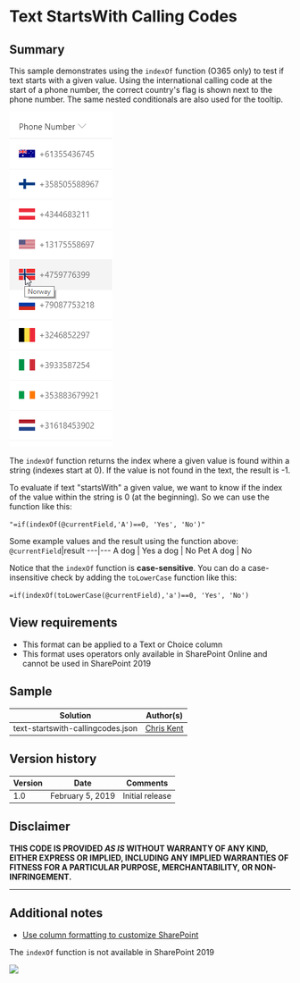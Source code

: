 # Text StartsWith Calling Codes

## Summary
This sample demonstrates using the `indexOf` function (O365 only) to test if text starts with a given value. Using the international calling code at the start of a phone number, the correct country's flag is shown next to the phone number. The same nested conditionals are also used for the tooltip.

![screenshot of the sample](./assets/screenshot.png)

The `indexOf` function returns the index where a given value is found within a string (indexes start at 0). If the value is not found in the text, the result is -1.

To evaluate if text "startsWith" a given value, we want to know if the index of the value within the string is 0 (at the beginning). So we can use the function like this:

`"=if(indexOf(@currentField,'A')==0, 'Yes', 'No')"`

Some example values and the result using the function above:
`@currentField`|result
---|---
A dog | Yes
a dog | No
Pet A dog | No

Notice that the `indexOf` function is **case-sensitive**. You can do a case-insensitive check by adding the `toLowerCase` function like this:

`=if(indexOf(toLowerCase(@currentField),'a')==0, 'Yes', 'No')`

## View requirements
- This format can be applied to a Text or Choice column
- This format uses operators only available in SharePoint Online and cannot be used in SharePoint 2019

## Sample

Solution|Author(s)
--------|---------
text-startswith-callingcodes.json | [Chris Kent](https://twitter.com/thechriskent)

## Version history

Version|Date|Comments
-------|----|--------
1.0|February 5, 2019|Initial release

## Disclaimer
**THIS CODE IS PROVIDED *AS IS* WITHOUT WARRANTY OF ANY KIND, EITHER EXPRESS OR IMPLIED, INCLUDING ANY IMPLIED WARRANTIES OF FITNESS FOR A PARTICULAR PURPOSE, MERCHANTABILITY, OR NON-INFRINGEMENT.**

---

## Additional notes
- [Use column formatting to customize SharePoint](https://docs.microsoft.com/en-us/sharepoint/dev/declarative-customization/column-formatting)

The `indexOf` function is not available in SharePoint 2019

<img src="https://telemetry.sharepointpnp.com/sp-dev-list-formatting/column-samples/text-startswith-callingcodes" />